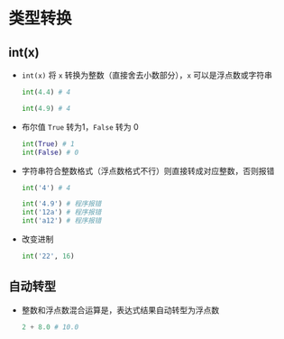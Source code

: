 # 类型转换

## int(x)

+ `int(x)` 将 `x` 转换为整数（直接舍去小数部分），`x` 可以是浮点数或字符串

  ```py
  int(4.4) # 4

  int(4.9) # 4
  ```

+ 布尔值 `True` 转为1，`False` 转为 0

  ```py
  int(True) # 1
  int(False) # 0
  ```

+ 字符串符合整数格式（浮点数格式不行）则直接转成对应整数，否则报错

  ```py
  int('4') # 4

  int('4.9') # 程序报错
  int('12a') # 程序报错
  int('a12') # 程序报错
  ```

+ 改变进制

  ```py
  int('22', 16)
  ```

## 自动转型

+ 整数和浮点数混合运算是，表达式结果自动转型为浮点数

  ```py
  2 + 8.0 # 10.0
  ```
